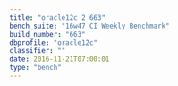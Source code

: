 ```yaml
---
title: "oracle12c 2 663"
bench_suite: "16w47 CI Weekly Benchmark"
build_number: "663"
dbprofile: "oracle12c"
classifier: ""
date: 2016-11-21T07:00:01
type: "bench"
---
```

